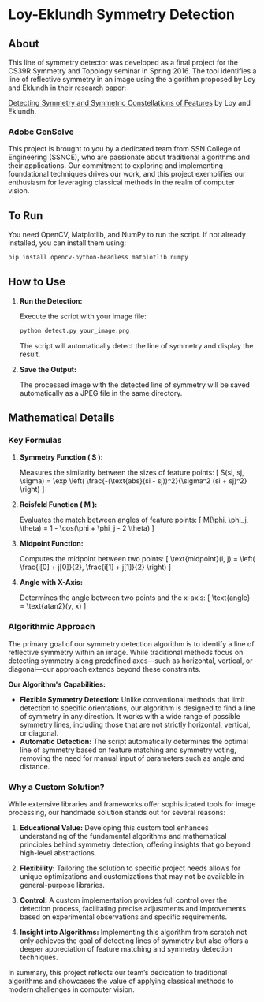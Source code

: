 # Loy-Eklundh Symmetry Detection

## About

This line of symmetry detector was developed as a final project for the CS39R Symmetry and Topology seminar in Spring 2016. The tool identifies a line of reflective symmetry in an image using the algorithm proposed by Loy and Eklundh in their research paper:

[Detecting Symmetry and Symmetric Constellations of Features](http://www.cse.psu.edu/~yul11/CourseFall2006_files/loy_eccv2006.pdf) by Loy and Eklundh.

### Adobe GenSolve

This project is brought to you by a dedicated team from SSN College of Engineering (SSNCE), who are passionate about traditional algorithms and their applications. Our commitment to exploring and implementing foundational techniques drives our work, and this project exemplifies our enthusiasm for leveraging classical methods in the realm of computer vision.

## To Run

You need OpenCV, Matplotlib, and NumPy to run the script. If not already installed, you can install them using:

```bash
pip install opencv-python-headless matplotlib numpy
```

## How to Use

1. **Run the Detection:**

   Execute the script with your image file:

   ```bash
   python detect.py your_image.png
   ```

   The script will automatically detect the line of symmetry and display the result.

2. **Save the Output:**

   The processed image with the detected line of symmetry will be saved automatically as a JPEG file in the same directory.

## Mathematical Details

### Key Formulas

1. **Symmetry Function \( S \):**

   Measures the similarity between the sizes of feature points:
   \[
   S(si, sj, \sigma) = \exp \left( \frac{-(\text{abs}(si - sj))^2}{\sigma^2 (si + sj)^2} \right)
   \]

2. **Reisfeld Function \( M \):**

   Evaluates the match between angles of feature points:
   \[
   M(\phi, \phi_j, \theta) = 1 - \cos(\phi + \phi_j - 2 \theta)
   \]

3. **Midpoint Function:**

   Computes the midpoint between two points:
   \[
   \text{midpoint}(i, j) = \left( \frac{i[0] + j[0]}{2}, \frac{i[1] + j[1]}{2} \right)
   \]

4. **Angle with X-Axis:**

   Determines the angle between two points and the x-axis:
   \[
   \text{angle} = \text{atan2}(y, x)
   \]

### Algorithmic Approach

The primary goal of our symmetry detection algorithm is to identify a line of reflective symmetry within an image. While traditional methods focus on detecting symmetry along predefined axes—such as horizontal, vertical, or diagonal—our approach extends beyond these constraints.

**Our Algorithm's Capabilities:**

- **Flexible Symmetry Detection:** Unlike conventional methods that limit detection to specific orientations, our algorithm is designed to find a line of symmetry in any direction. It works with a wide range of possible symmetry lines, including those that are not strictly horizontal, vertical, or diagonal.
- **Automatic Detection:** The script automatically determines the optimal line of symmetry based on feature matching and symmetry voting, removing the need for manual input of parameters such as angle and distance.

### Why a Custom Solution?

While extensive libraries and frameworks offer sophisticated tools for image processing, our handmade solution stands out for several reasons:

1. **Educational Value:** Developing this custom tool enhances understanding of the fundamental algorithms and mathematical principles behind symmetry detection, offering insights that go beyond high-level abstractions.

2. **Flexibility:** Tailoring the solution to specific project needs allows for unique optimizations and customizations that may not be available in general-purpose libraries.

3. **Control:** A custom implementation provides full control over the detection process, facilitating precise adjustments and improvements based on experimental observations and specific requirements.

4. **Insight into Algorithms:** Implementing this algorithm from scratch not only achieves the goal of detecting lines of symmetry but also offers a deeper appreciation of feature matching and symmetry detection techniques.

In summary, this project reflects our team’s dedication to traditional algorithms and showcases the value of applying classical methods to modern challenges in computer vision.
